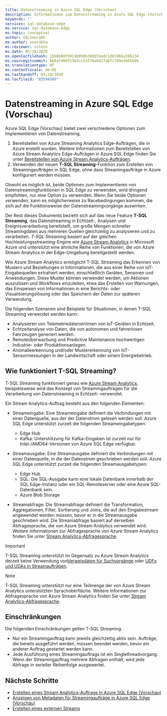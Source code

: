 ```yaml
---
title: Datenstreaming in Azure SQL Edge (Vorschau)
description: Informationen zum Datenstreaming in Azure SQL Edge (Vorschau)
keywords: ''
services: sql-database-edge
ms.service: sql-database-edge
ms.topic: conceptual
author: SQLSourabh
ms.author: sourabha
ms.reviewer: sstein
ms.date: 05/19/2020
ms.openlocfilehash: 15b6b80f9924b050b388d74adc1d67db6a386134
ms.sourcegitcommit: bb0afd0df5563cc53f76a642fd8fc709e366568b
ms.translationtype: HT
ms.contentlocale: de-DE
ms.lasthandoff: 05/19/2020
ms.locfileid: "83594509"
---
```

# <a name="data-streaming-in-azure-sql-edge-preview"></a>Datenstreaming in Azure SQL Edge (Vorschau)

Azure SQL Edge (Vorschau) bietet zwei verschiedene Optionen zum Implementieren von Datenstreaming. 

1. Bereitstellen von Azure Streaming Analytics Edge-Aufträgen, die in Azure erstellt wurden. Weitere Informationen zum Bereitstellen von Azure Stream Analytics Edge-Aufträgen in Azure SQL Edge finden Sie unter [Bereitstellen von Azure Stream Analytics-Aufträgen](deploy-dacpac.md).
2. Verwenden der neuen **T-SQL Streaming**-Funktion zum Erstellen von Streamingaufträgen in SQL Edge, ohne dass Streamingaufträge in Azure konfiguriert werden müssen. 

Obwohl es möglich ist, beide Optionen zum Implementieren von Datenstreamingfunktionen in SQL Edge zu verwenden, wird dringend empfohlen, nur eine Option zu verwenden. Wenn Sie beide Optionen verwenden, kann es möglicherweise zu Racebedingungen kommen, die sich auf die Funktionsweise der Datenstreamingvorgänge auswirken.

Der Rest dieses Dokuments bezieht sich auf das neue Feature **T-SQL Streaming**, das Datenstreaming in Echtzeit-, Analysen und Ereignisverarbeitung bereitstellt, um große Mengen schneller Streamingdaten aus mehreren Quellen gleichzeitig zu analysieren und zu verarbeiten. *T-SQL Streaming* basiert auf der gleichen Hochleistungsstreaming-Engine wie [Azure Stream Analytics](https://docs.microsoft.com/azure/stream-analytics/stream-analytics-introduction) in Microsoft Azure und unterstützt eine ähnliche Reihe von Funktionen, die von Azure Stream Analytics in der Edge-Umgebung bereitgestellt werden.

Wie Azure Stream Analytics ermöglicht T-SQL Streaming das Erkennen von Mustern und Beziehungen in Informationen, die aus einer Reihe von IoT-Eingabequellen extrahiert werden, einschließlich Geräten, Sensoren und Anwendungen. Diese Muster können verwendet werden, um Aktionen auszulösen und Workflows einzuleiten, etwa das Erstellen von Warnungen, das Einspeisen von Informationen in eine Berichts- oder Visualisierungslösung oder das Speichern der Daten zur späteren Verwendung. 

Die folgenden Szenarien sind Beispiele für Situationen, in denen T-SQL Streaming verwendet werden kann:

* Analysieren von Telemetriedatenströmen von IoT-Geräten in Echtzeit.
* Echtzeitanalyse von Daten, die von autonomen und fahrerlosen Fahrzeugen generiert werden.
* Remoteüberwachung und Predictive Maintenance hochwertigen Industrie- oder Produktionsanlagen.
* Anomalieerkennung und/oder Mustererkennung von IoT-Sensormessungen in der Landwirtschaft oder einem Energiebetrieb.

## <a name="how-does-t-sql-streaming-work"></a>Wie funktioniert T-SQL Streaming?

T-SQL Streaming funktioniert genau wie [Azure Stream Analytics](https://docs.microsoft.com/azure/stream-analytics/stream-analytics-introduction#how-does-stream-analytics-work), beispielsweise wird das Konzept von Streamingaufträgen für die Verarbeitung von Datenstreaming in Echtzeit- verwendet. 

Ein Stream Analytics-Auftrag besteht aus den folgenden Elementen:

- Streameingabe: Eine Streameingabe definiert die Verbindungen mit einer Datenquelle, aus der der Datenstrom gelesen werden soll. Azure SQL Edge unterstützt zurzeit die folgenden Streameingabetypen:
    - Edge Hub
    - Kafka: Unterstützung für Kafka-Eingaben ist zurzeit nur für Intel-/AMD64-Versionen von Azure SQL Edge verfügbar.

- Streamausgabe: Eine Streamausgabe definiert die Verbindungen mit einer Datenquelle, in die der Datenstrom geschrieben werden soll. Azure SQL Edge unterstützt zurzeit die folgenden Streamausgabetypen:
    - Edge Hub
    - SQL: Die SQL-Ausgabe kann eine lokale Datenbank innerhalb der SQL Edge-Instanz oder ein SQL-Remoteserver oder eine Azure SQL-Datenbank sein. 
    - Azure Blob Storage

- Streamabfrage: Die Streamabfrage definiert die Transformation, Aggregationen, Filter, Sortierung und Joins, die auf den Eingabestream angewendet werden müssen, bevor er in die Streamausgabe geschrieben wird. Die Streamabfrage basiert auf derselben Abfragesprache, die von Azure Stream Analytics verwendet wird. Weitere Informationen zur Abfragesprache von Azure Stream Analytics finden Sie unter [Stream Analytics-Abfragesprache](https://docs.microsoft.com/stream-analytics-query/stream-analytics-query-language-reference?).

> [!IMPORTANT]
> T-SQL Streaming unterstützt im Gegensatz zu Azure Stream Analytics derzeit keine Verwendung von[Verweisdaten für Suchvorgänge](https://docs.microsoft.com/azure/stream-analytics/stream-analytics-use-reference-data) oder [UDFs und UDAs in Streamaufträgen](https://docs.microsoft.com/azure/stream-analytics/streaming-technologies#you-want-to-write-udfs-udas-and-custom-deserializers-in-a-language-other-than-javascript-or-c).

> [!NOTE]
> T-SQL Streaming unterstützt nur eine Teilmenge der von Azure Stream Analytics unterstützten Sprachoberfläche. Weitere Informationen zur Abfragesprache von Azure Stream Analytics finden Sie unter [Stream Analytics-Abfragesprache](https://docs.microsoft.com/stream-analytics-query/stream-analytics-query-language-reference?).

## <a name="limitations-and-restrictions"></a>Einschränkungen

Die folgenden Einschränkungen gelten T-SQL Streaming. 

- Nur ein Streamingauftrag kann jeweils gleichzeitig aktiv sein. Aufträge, die bereits ausgeführt werden, müssen beendet werden, bevor ein anderer Auftrag gestartet werden kann.
- Jede Ausführung eines Streamingauftrags ist ein Singlethreadvorgang. Wenn der Streamingauftrag mehrere Abfragen enthält, wird jede Abfrage in serieller Reihenfolge ausgewertet.

## <a name="next-steps"></a>Nächste Schritte

- [Erstellen eines Stream Analytics-Auftrags in Azure SQL Edge (Vorschau)](create-stream-analytics-job.md)
- [Anzeigen von Metadaten für Streamingaufträge in Azure SQL Edge (Vorschau)](streaming-catalog-views.md)
- [Erstellen eines externen Streams](create-external-stream-transact-sql.md)